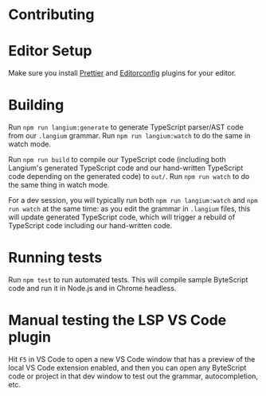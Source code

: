 # Contributing

# Editor Setup

Make sure you install [Prettier](https://prettier.io) and
[Editorconfig](https://editorconfig.org) plugins for your editor.

# Building

Run `npm run langium:generate` to generate TypeScript parser/AST code from our
`.langium` grammar. Run `npm run langium:watch` to do the same in watch mode.

Run `npm run build` to compile our TypeScript code (including both Langium's
generated TypeScript code and our hand-written TypeScript code depending on the
generated code) to `out/`. Run `npm run watch` to do the same thing in watch
mode.

For a dev session, you will typically run both `npm run langium:watch` and `npm
run watch` at the same time: as you edit the grammar in `.langium` files, this
will update generated TypeScript code, which will trigger a rebuild of
TypeScript code including our hand-written code.

# Running tests

Run `npm test` to run automated tests. This will compile sample ByteScript code and run it in Node.js and in Chrome headless.

# Manual testing the LSP VS Code plugin

Hit `F5` in VS Code to open a new VS Code window that has a preview of the local
VS Code extension enabled, and then you can open any ByteScript code or project in that dev
window to test out the grammar, autocompletion, etc.

